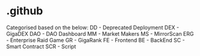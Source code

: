# .github

Categorised based on the below:
DD - Deprecated Deployment
DEX - GigaDEX
DAO - DAO Dashboard
MM - Market Makers
MS - MirrorScan
ERG - Enterprise Raid Game
GR - GigaRank
  FE - Frontend
  BE - BackEnd
  SC - Smart Contract
  SCR - Script
